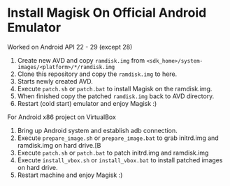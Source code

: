 Install Magisk On Official Android Emulator
===========================================

Worked on Android API 22 - 29 (except 28)

1. Create new AVD and copy `ramdisk.img` from `<sdk_home>/system-images/<platform>/*/ramdisk.img`
2. Clone this repository and copy the `ramdisk.img` to here.
3. Starts newly created AVD.
4. Execute `patch.sh` or `patch.bat` to install Magisk on the ramdisk.img.
5. When finished copy the patched `ramdisk.img` back to AVD directory.
6. Restart (cold start) emulator and enjoy Magisk :)

For Android x86 project on VirtualBox

1. Bring up Android system and establish adb connection.
2. Execute `prepare_image.sh` or `prepare_image.bat` to grab initrd.img and ramdisk.img on hard drive.[B
3. Execute `patch.sh` or `patch.bat` to patch initrd.img and ramdisk.img
4. Execute `install_vbox.sh` or `install_vbox.bat` to install patched images on hard drive.
5. Restart machine and enjoy Magisk :)
